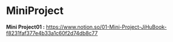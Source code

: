 # MiniProject

**Mini Project01 :** https://www.notion.so/01-Mini-Project-JiHuBook-f8231faf377e4b33a1c60f2d74db8c77 